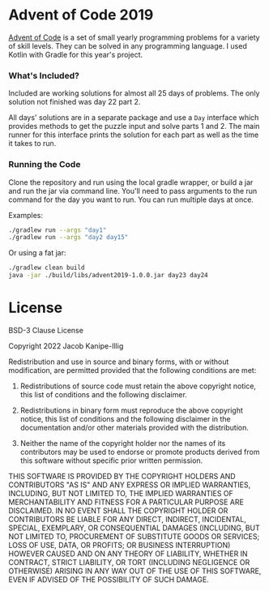 # Advent of Code 2019

[Advent of Code](https://adventofcode.com/2019/) is a set of small yearly programming problems for a variety of skill levels. They can be solved in any programming language. I used Kotlin with Gradle for this year's project.


### What's Included?
Included are working solutions for almost all 25 days of problems. The only solution not finished was day 22 part 2.

All days' solutions are in a separate package and use a `Day` interface which provides methods to get the puzzle input and solve parts 1 and 2. The main runner for this interface prints the solution for each part as well as the time it takes to run.

### Running the Code

Clone the repository and run using the local gradle wrapper, or build a jar and run the jar via command line. You'll need to pass arguments to the run command for the day you want to run. You can run multiple days at once. 

Examples:
```sh
./gradlew run --args "day1"
./gradlew run --args "day2 day15"
```

Or using a fat jar:
```sh
./gradlew clean build
java -jar ./build/libs/advent2019-1.0.0.jar day23 day24
```

# License
BSD-3 Clause License

Copyright 2022 Jacob Kanipe-Illig

Redistribution and use in source and binary forms, with or without modification, are permitted provided that the following conditions are met:

1. Redistributions of source code must retain the above copyright notice, this list of conditions and the following disclaimer.

2. Redistributions in binary form must reproduce the above copyright notice, this list of conditions and the following disclaimer in the documentation and/or other materials provided with the distribution.

3. Neither the name of the copyright holder nor the names of its contributors may be used to endorse or promote products derived from this software without specific prior written permission.

THIS SOFTWARE IS PROVIDED BY THE COPYRIGHT HOLDERS AND CONTRIBUTORS "AS IS" AND ANY EXPRESS OR IMPLIED WARRANTIES, INCLUDING, BUT NOT LIMITED TO, THE IMPLIED WARRANTIES OF MERCHANTABILITY AND FITNESS FOR A PARTICULAR PURPOSE ARE DISCLAIMED. IN NO EVENT SHALL THE COPYRIGHT HOLDER OR CONTRIBUTORS BE LIABLE FOR ANY DIRECT, INDIRECT, INCIDENTAL, SPECIAL, EXEMPLARY, OR CONSEQUENTIAL DAMAGES (INCLUDING, BUT NOT LIMITED TO, PROCUREMENT OF SUBSTITUTE GOODS OR SERVICES; LOSS OF USE, DATA, OR PROFITS; OR BUSINESS INTERRUPTION) HOWEVER CAUSED AND ON ANY THEORY OF LIABILITY, WHETHER IN CONTRACT, STRICT LIABILITY, OR TORT (INCLUDING NEGLIGENCE OR OTHERWISE) ARISING IN ANY WAY OUT OF THE USE OF THIS SOFTWARE, EVEN IF ADVISED OF THE POSSIBILITY OF SUCH DAMAGE.